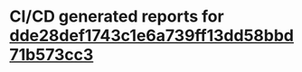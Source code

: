 # CI/CD generated reports for [dde28def1743c1e6a739ff13dd58bbd71b573cc3](https://github.com/hydephp/develop/commit/dde28def1743c1e6a739ff13dd58bbd71b573cc3)

